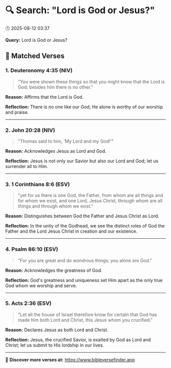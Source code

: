 # 🔍 Search: "Lord is God or Jesus?"
🕒 2025-08-12 03:37

**Query:** Lord is God or Jesus?

## 📖 Matched Verses

### 1. Deuteronomy 4:35 (NIV)
> "You were shown these things so that you might know that the Lord is God; besides him there is no other."

**Reason:** Affirms that the Lord is God.

**Reflection:** There is no one like our God; He alone is worthy of our worship and praise.

---

### 2. John 20:28 (NIV)
> "Thomas said to him, 'My Lord and my God!'"

**Reason:** Acknowledges Jesus as Lord and God.

**Reflection:** Jesus is not only our Savior but also our Lord and God; let us surrender all to Him.

---

### 3. 1 Corinthians 8:6 (ESV)
> "yet for us there is one God, the Father, from whom are all things and for whom we exist, and one Lord, Jesus Christ, through whom are all things and through whom we exist."

**Reason:** Distinguishes between God the Father and Jesus Christ as Lord.

**Reflection:** In the unity of the Godhead, we see the distinct roles of God the Father and the Lord Jesus Christ in creation and our existence.

---

### 4. Psalm 86:10 (ESV)
> "For you are great and do wondrous things; you alone are God."

**Reason:** Acknowledges the greatness of God.

**Reflection:** God's greatness and uniqueness set Him apart as the only true God whom we worship and serve.

---

### 5. Acts 2:36 (ESV)
> "Let all the house of Israel therefore know for certain that God has made him both Lord and Christ, this Jesus whom you crucified."

**Reason:** Declares Jesus as both Lord and Christ.

**Reflection:** Jesus, the crucified Savior, is exalted by God as Lord and Christ; let us submit to His lordship in our lives.

---

🔗 **Discover more verses at:** https://www.bibleversefinder.app
